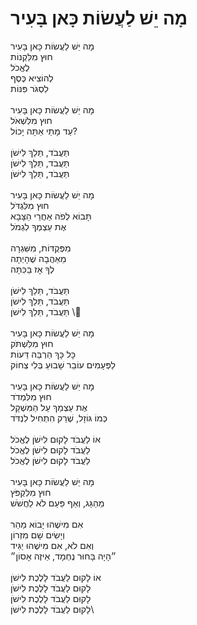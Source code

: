 # מָה יֵשׁ לַעֲשׂוֹת כָּאן בָּעִיר

מָה יֵשׁ לַעֲשׂוֹת כָּאן בָּעִיר \
חוּץ מִלִּקְנוֹת \
לֶאֱכֹל \
לְהוֹצִיא כֶּסֶף \
לִסְגֹּר פִּנּוֹת \
\
מָה יֵשׁ לַעֲשׂוֹת כָּאן בָּעִיר \
חוּץ מִלִּשְׁאֹל \
עַד מָתַי אַתָּה יָכוֹל? \
\
תַּעֲבֹד, תֵּלֵךְ לִישֹׁן \
תַּעֲבֹד, תֵּלֵךְ לִישֹׁן \
תַּעֲבֹד, תֵּלֵךְ לִישֹׁן \
\
מָה יֵשׁ לַעֲשׂוֹת כָּאן בָּעִיר \
חוּץ מִלִּגְדֹּל \
תָּבוֹא לְפֹה אַחֲרֵי הַצָּבָא \
אֶת עַצְמְךָ לִגְמֹל \
\
מִפְּקֻדּוֹת, מִשִּׁגְרָה \
מֵאַהֲבָה שֶׁהָיְתָה \
לְךָ אָז בַּכִּתָּה \
\
תַּעֲבֹד, תֵּלֵךְ לִישֹׁן \
תַּעֲבֹד, תֵּלֵךְ לִישֹׁן \
תַּעֲבֹד, תֵּלֵךְ לִישֹׁן \\
\
מָה יֵשׁ לַעֲשׂוֹת כָּאן בָּעִיר \
חוּץ מִלִּשְׁתֹּק \
כָּל כָּךְ הַרְבֵּה דֵּעוֹת \
לַפְּעָמִים עוֹבֵר שָׁבוּעַ בְּלִי צְחוֹק \
\
מָה יֵשׁ לַעֲשׂוֹת כָּאן בָּעִיר \
חוּץ מִלִּמְדֹד \
אֶת עַצְמֵךְ עַל הַמִּשְׁקָל \
כְּמוֹ גּוֹזָל, שֶׁרַק הִתְחִיל לִנְדֹּד \
\
אוֹ לַעֲבֹד לָקוּם לִישֹׁן לֶאֱכֹל \
לַעֲבֹד לָקוּם לִישֹׁן לֶאֱכֹל \
לַעֲבֹד לָקוּם לִישֹׁן לֶאֱכֹל \
\
מָה יֵשׁ לַעֲשׂוֹת כָּאן בָּעִיר \
חוּץ מִלִּקְפֹּץ \
מֵהַגַּג, וְאַף פַּעַם לֹא לַחֲשֹׁשׁ \
\
אִם מִישֶׁהוּ יָבוֹא מַהֵר \
וְיָשִׂים שָׁם מִזְרוֹן \
וְאִם לֹא, אִם מִישֶׁהוּ יַגִּיד \
״הָיָה בָּחוּר נֶחְמָד, אֵיזֶה אָסוֹן״ \
\
אוֹ לָקוּם לַעֲבֹד לָלֶכֶת לִישֹׁן \
לָקוּם לַעֲבֹד לָלֶכֶת לִישֹׁן \
לָקוּם לַעֲבֹד לָלֶכֶת לִישֹׁן \
לָקוּם לַעֲבֹד לָלֶכֶת לִישֹׁן\